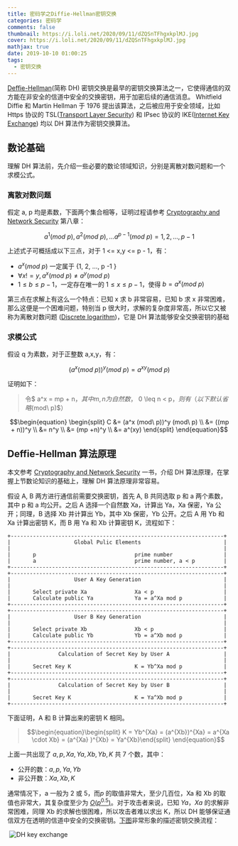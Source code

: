 ```yaml
---
title: 密码学之Diffie-Hellman密钥交换
categories: 密码学
comments: false
thumbnail: https://i.loli.net/2020/09/11/dZQSnTFhgxkplMJ.jpg
cover: https://i.loli.net/2020/09/11/dZQSnTFhgxkplMJ.jpg
mathjax: true
date: 2019-10-10 01:00:25
tags:
  - 密钥交换
---
```


[Deffie-Hellman](https://en.wikipedia.org/wiki/Diffie–Hellman_key_exchange)(简称 DH) 密钥交换是最早的密钥交换算法之一，它使得通信的双方能在非安全的信道中安全的交换密钥，用于加密后续的通信消息。 Whitfield Diffie 和 Martin Hellman 于 1976 提出该算法，之后被应用于安全领域，比如 Https 协议的 TSL([Transport Layer Security](https://en.wikipedia.org/wiki/Transport_Layer_Security)) 和 IPsec 协议的 IKE([Internet Key Exchange](https://en.wikipedia.org/wiki/Internet_Key_Exchange)) 均以 DH 算法作为密钥交换算法。

<!--more-->

## 数论基础

理解 DH 算法前，先介绍一些必要的数论领域知识，分别是离散对数问题和一个求模公式。

### 离散对数问题

假定 a, p 均是素数，下面两个集合相等，证明过程请参考 [Cryptography and Network Security](http://www.amazon.com/Cryptography-Network-Security-Principles-Practice/dp/0133354695) 第八章：

$${a^1 (mod\ p), a^2 (mod\ p), ... a^{p-1}(mod\ p)} = {1,2,...,p-1}$$

上述式子可概括成以下三点，对于 1 <= x,y <= p - 1，有：

- $a^x (mod\ p)$ 一定属于 {1, 2, …, p -1 }
- $\forall x != y, a^x (mod\ p) \neq a^y (mod\ p)$
- $1 \leq b \leq p - 1$，一定存在唯一的 $1 \leq x \leq p-1$，使得 $b = a^x (mod\ p)$

第三点在求解上有这么一个特点：已知 x 求 b 非常容易，已知 b 求 x 非常困难，那么这便是一个困难问题，特别当 p 很大时，求解的复杂度非常高，所以它又被称为离散对数问题 ([Discrete logarithm](https://en.wikipedia.org/wiki/Discrete_logarithm))，它是 DH 算法能够安全交换密钥的基础

### 求模公式

假设 q 为素数，对于正整数 a,x,y，有：

$$(a^x (mod\ p))^y (mod\ p) = a^{xy}(mod\ p)$$

证明如下：

> 令$ a^x = mp + n$， 其中 m, n 为自然数，$ 0 \leq n < p$，则有（以下默认省略$(mod\ p)$）

$$\begin{equation} \begin{split} C &= (a^x (mod\ p))^y (mod\ p) \\
  &= ((mp + n))^y \\
  &= n^y \\
  &= (mp +n)^y \\
  &= a^(xy) \end{split} \end{equation}$$

## Deffie-Hellman 算法原理

本文参考 [Cryptography and Network Security](http://www.amazon.com/Cryptography-Network-Security-Principles-Practice/dp/0133354695) 一书，介绍 DH 算法原理，在掌握上节数论知识的基础上，理解 DH 算法原理非常容易。

假设 A, B 两方进行通信前需要交换密钥，首先 A, B 共同选取 p 和 a 两个素数，其中 p 和 a 均公开。之后 A 选择一个自然数 Xa，计算出 Ya，Xa 保密，Ya 公开；同理，B 选择 Xb 并计算出 Yb，其中 Xb 保密，Yb 公开。之后 A 用 Yb 和 Xa 计算出密钥 K，而 B 用 Ya 和 Xb 计算密钥 K，流程如下：

```
+-------------------------------------------------------------------+
|                    Global Pulic Elements                          |
|                                                                   |
|       p                               prime number                |
|       a                               prime number, a < p         |
+-------------------------------------------------------------------+
+-------------------------------------------------------------------+
|                    User A Key Generation                          |
|                                                                   |
|       Select private Xa               Xa < p                      |
|       Calculate public Ya             Ya = a^Xa mod p             |
+-------------------------------------------------------------------+
+-------------------------------------------------------------------+
|                    User B Key Generation                          |
|                                                                   |
|       Select private Xb               Xb < p                      |
|       Calculate public Yb             Yb = a^Xb mod p             |
+-------------------------------------------------------------------+
+-------------------------------------------------------------------+
|               Calculation of Secret Key by User A                 |
|                                                                   |
|       Secret Key K                    K = Yb^Xa mod p             |
+-------------------------------------------------------------------+
+-------------------------------------------------------------------+
|               Calculation of Secret Key by User B                 |
|                                                                   |
|       Secret Key K                    K = Ya^Xb mod p             |
+-------------------------------------------------------------------+
```

下面证明，A 和 B 计算出来的密钥 K 相同。

> $$\begin{equation}\begin{split} K = Yb^{Xa}
>   = (a^{Xb})^{Xa}
>   = a^{Xa \cdot Xb}          
>   = (a^{Xa} )^{Xb} 
>   = Ya^{Xb}\end{split} \end{equation}$$



上面一共出现了 $a, p, Xa, Ya, Xb, Yb, K$ 共 7 个数，其中：

- 公开的数：$a, p, Ya, Yb$
- 非公开数：$Xa, Xb, K$

通常情况下，a 一般为 2 或 5，而$p$ 的取值非常大，至少几百位，Xa 和 Xb 的取值也非常大，其复杂度至少为 [$O(p^{0.5})$](https://en.wikipedia.org/wiki/Pollard's_rho_algorithm_for_logarithms)。对于攻击者来说，已知 $Ya，Xa$ 的求解非常困难，同理 Xb 的求解也很困难，所以攻击者难以求出 K，所以 DH 能够保证通信双方在透明的信道中安全的交换密钥。[下图](https://en.wikipedia.org/wiki/Diffie–Hellman_key_exchange#/media/File:Diffie-Hellman_Key_Exchange.svg)非常形象的描述密钥交换流程：

​                        ![DH key exchange](https://i.loli.net/2020/09/11/j7te34ZRPH59fYz.png)
